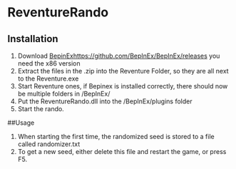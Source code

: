 # ReventureRando

## Installation
1. Download [BepinEx](https://github.com/BepInEx/BepInEx/releases)https://github.com/BepInEx/BepInEx/releases you need the x86 version
2. Extract the files in the .zip into the Reventure Folder, so they are all next to the Reventure.exe
3. Start Reventure ones, if Bepinex is installed correctly, there should now be multiple folders in /BepInEx/
4. Put the ReventureRando.dll into the /BepInEx/plugins folder
5. Start the rando.

##Usage
1. When starting the first time, the randomized seed is stored to a file called randomizer.txt
2. To get a new seed, either delete this file and restart the game, or press F5.
